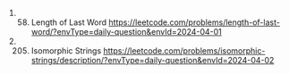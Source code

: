 1. 58. Length of Last Word
https://leetcode.com/problems/length-of-last-word/?envType=daily-question&envId=2024-04-01
2. 205. Isomorphic Strings
https://leetcode.com/problems/isomorphic-strings/description/?envType=daily-question&envId=2024-04-02